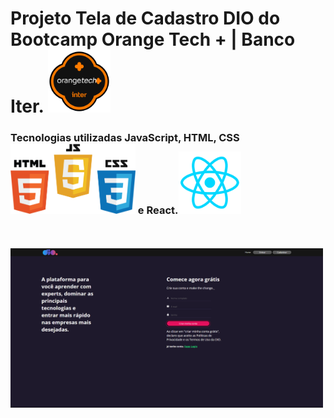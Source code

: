 # Projeto Tela de Cadastro DIO do Bootcamp Orange Tech + | Banco Iter. <img src="src/assets/logoOrangeTech.png" width="100px">

### Tecnologias utilizadas JavaScript, HTML, CSS <img src="src/assets/Logos.png" width="200px"> e React.<img src="src/assets/LogoReact.png" width="100px">
<br>
<br>
<img src="src/assets/cadastro.png" width="500px">